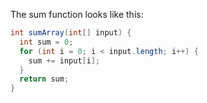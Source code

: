 The sum function looks like this:

```java
int sumArray(int[] input) {
  int sum = 0;
  for (int i = 0; i < input.length; i++) {
    sum += input[i];
  }
  return sum;
}
```
